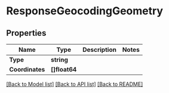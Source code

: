 # ResponseGeocodingGeometry

## Properties

Name | Type | Description | Notes
------------ | ------------- | ------------- | -------------
**Type** | **string** |  | 
**Coordinates** | **[]float64** |  | 

[[Back to Model list]](../README.md#documentation-for-models) [[Back to API list]](../README.md#documentation-for-api-endpoints) [[Back to README]](../README.md)


